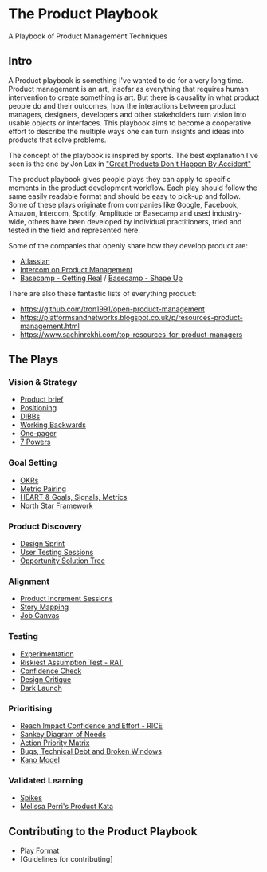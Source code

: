 # The Product Playbook
A Playbook of Product Management Techniques

## Intro
A Product playbook is something I've wanted to do for a very long time.
Product management is an art, insofar as everything that requires human intervention to create something is art. But there is causality in what product people do and their outcomes, how the interactions between product managers, designers, developers and other stakeholders turn vision into usable objects or interfaces. This playbook aims to become a cooperative effort to describe the multiple ways one can turn insights and ideas into products that solve problems.

The concept of the playbook is inspired by sports. The best explanation I've seen is the one by Jon Lax in ["Great Products Don't Happen By Accident"](https://medium.com/great-products-dont-happen-by-accident/great-products-dont-happen-by-accident-f46323d8ad94)

The product playbook gives people plays they can apply to specific moments in the product development workflow. Each play should follow the same easily readable format and should be easy to pick-up and follow. Some of these plays originate from companies like Google, Facebook, Amazon, Intercom, Spotify, Amplitude or Basecamp and used industry-wide, others have been developed by individual practitioners, tried and tested in the field and represented here.

Some of the companies that openly share how they develop product are:
* [Atlassian](https://www.atlassian.com/team-playbook/plays)
* [Intercom on Product Management](https://www.intercom.com/books/product-management)
* [Basecamp - Getting Real](https://basecamp.com/about/books/Getting%20Real.pdf) / [Basecamp - Shape Up](https://basecamp.com/shapeup) 

There are also these fantastic lists of everything product:
* https://github.com/tron1991/open-product-management
* https://platformsandnetworks.blogspot.co.uk/p/resources-product-management.html
* https://www.sachinrekhi.com/top-resources-for-product-managers

## The Plays

### Vision & Strategy
* [Product brief](https://github.com/colivetree/product-playbook/blob/master/product_brief.md)
* [Positioning](https://github.com/colivetree/product-playbook/blob/master/product_positioning.md)
* [DIBBs](https://github.com/colivetree/product-playbook/blob/master/DIBBs.md)
* [Working Backwards](https://github.com/colivetree/product-playbook/blob/master/working_backwards.md)
* [One-pager](https://github.com/colivetree/product-playbook/blob/master/one_pager.md)
* [7 Powers](https://github.com/colivetree/product-playbook/blob/master/7_powers.md)

### Goal Setting
* [OKRs](https://github.com/colivetree/product-playbook/blob/master/OKR.md)
* [Metric Pairing](https://github.com/colivetree/product-playbook/blob/master/metric_pairing.md)
* [HEART & Goals, Signals, Metrics](https://github.com/colivetree/product-playbook/blob/master/heart_framework.md)
* [North Star Framework](https://github.com/colivetree/product-playbook/blob/master/north_star_framework.md)

### Product Discovery
* [Design Sprint](https://github.com/colivetree/product-playbook/blob/master/design_sprint.md)
* [User Testing Sessions](https://github.com/colivetree/product-playbook/blob/master/user_testing.md)
* [Opportunity Solution Tree](https://github.com/colivetree/product-playbook/blob/master/opportunity_solution_tree.md)

### Alignment
* [Product Increment Sessions](https://github.com/colivetree/product-playbook/blob/master/product_increments.md)
* [Story Mapping](https://github.com/colivetree/product-playbook/blob/master/story_mapping.md)
* [Job Canvas](https://github.com/colivetree/product-playbook/blob/master/job_canvas.md)

### Testing
* [Experimentation](https://github.com/colivetree/product-playbook/blob/master/experimentation.md)
* [Riskiest Assumption Test - RAT](https://github.com/colivetree/product-playbook/blob/master/riskiest_assumption_test.md)
* [Confidence Check](https://github.com/colivetree/product-playbook/blob/master/confidence_check.md)
* [Design Critique](https://github.com/colivetree/product-playbook/blob/master/critique.md)
* [Dark Launch](https://github.com/colivetree/product-playbook/blob/master/dark_launch.md)

### Prioritising
* [Reach Impact Confidence and Effort - RICE](https://github.com/colivetree/product-playbook/blob/master/prioritisation_rice.md)
* [Sankey Diagram of Needs](https://github.com/colivetree/product-playbook/blob/master/sankey_diagram_needs.md)
* [Action Priority Matrix](https://github.com/colivetree/product-playbook/blob/master/action_priority_matrix.md)
* [Bugs, Technical Debt and Broken Windows](https://github.com/colivetree/product-playbook/blob/master/prioritising_bugs.md)
* [Kano Model](https://github.com/colivetree/product-playbook/blob/master/kano_model.md)

### Validated Learning
* [Spikes](https://github.com/colivetree/product-playbook/blob/master/spikes.md)
* [Melissa Perri's Product Kata](https://github.com/colivetree/product-playbook/blob/master/product_kata.md)


## Contributing to the Product Playbook
* [Play Format](https://github.com/colivetree/product-playbook/blob/master/template.md)
* [Guidelines for contributing]
